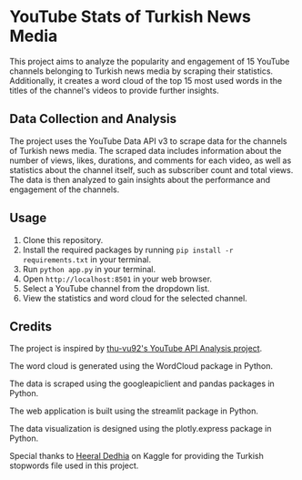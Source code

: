 <!DOCTYPE html>
<html>
<head>

</head>
<body>
  <h1>YouTube Stats of Turkish News Media</h1>
  <p>This project aims to analyze the popularity and engagement of 15 YouTube channels belonging to Turkish news media by scraping their statistics. Additionally, it creates a word cloud of the top 15 most used words in the titles of the channel's videos to provide further insights.</p>

  <h2>Data Collection and Analysis</h2>
  <p>The project uses the YouTube Data API v3 to scrape data for the channels of Turkish news media. The scraped data includes information about the number of views, likes, durations, and comments for each video, as well as statistics about the channel itself, such as subscriber count and total views. The data is then analyzed to gain insights about the performance and engagement of the channels.</p>

  <h2>Usage</h2>
  <ol>
    <li>Clone this repository.</li>
    <li>Install the required packages by running <code>pip install -r requirements.txt</code> in your terminal.</li>
    <li>Run <code>python app.py</code> in your terminal.</li>
    <li>Open <code>http://localhost:8501</code> in your web browser.</li>
    <li>Select a YouTube channel from the dropdown list.</li>
    <li>View the statistics and word cloud for the selected channel.</li>
  </ol>

  <h2>Credits</h2>
  <p>The project is inspired by <a href="https://github.com/thu-vu92/youtube-api-analysis">thu-vu92's YouTube API Analysis project</a>.</p>
  <p>The word cloud is generated using the WordCloud package in Python.</p>
  <p>The data is scraped using the googleapiclient and pandas packages in Python.</p>
  <p>The web application is built using the streamlit package in Python.</p>
  <p>The data visualization is designed using the plotly.express package in Python.</p>
  <p>Special thanks to <a href="https://www.kaggle.com/heeraldedhia">Heeral Dedhia</a> on Kaggle for providing the Turkish stopwords file used in this project.</p>
</body>
</html>
